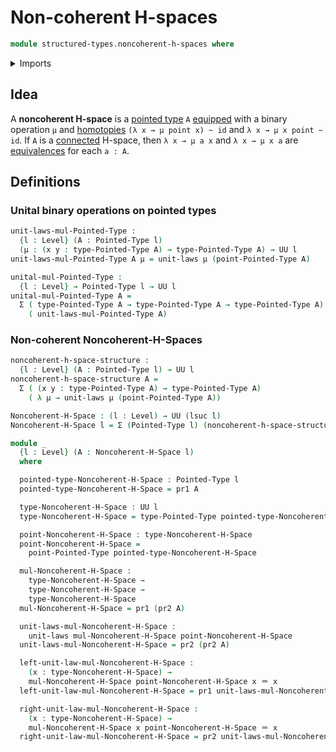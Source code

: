 # Non-coherent H-spaces

```agda
module structured-types.noncoherent-h-spaces where
```

<details><summary>Imports</summary>

```agda
open import foundation.dependent-pair-types
open import foundation.identity-types
open import foundation.unital-binary-operations
open import foundation.universe-levels

open import structured-types.pointed-types
```

</details>

## Idea

A **noncoherent H-space** is a [pointed type](structured-types.pointed-types.md)
`A` [equipped](foundation.structure.md) with a binary operation `μ` and
[homotopies](foundation-core.homotopies.md) `(λ x → μ point x) ~ id` and
`λ x → μ x point ~ id`. If `A` is a [connected](foundation.connected-types.md)
H-space, then `λ x → μ a x` and `λ x → μ x a` are
[equivalences](foundation-core.equivalences.md) for each `a : A`.

## Definitions

### Unital binary operations on pointed types

```agda
unit-laws-mul-Pointed-Type :
  {l : Level} (A : Pointed-Type l)
  (μ : (x y : type-Pointed-Type A) → type-Pointed-Type A) → UU l
unit-laws-mul-Pointed-Type A μ = unit-laws μ (point-Pointed-Type A)

unital-mul-Pointed-Type :
  {l : Level} → Pointed-Type l → UU l
unital-mul-Pointed-Type A =
  Σ ( type-Pointed-Type A → type-Pointed-Type A → type-Pointed-Type A)
    ( unit-laws-mul-Pointed-Type A)
```

### Non-coherent Noncoherent-H-Spaces

```agda
noncoherent-h-space-structure :
  {l : Level} (A : Pointed-Type l) → UU l
noncoherent-h-space-structure A =
  Σ ( (x y : type-Pointed-Type A) → type-Pointed-Type A)
    ( λ μ → unit-laws μ (point-Pointed-Type A))

Noncoherent-H-Space : (l : Level) → UU (lsuc l)
Noncoherent-H-Space l = Σ (Pointed-Type l) (noncoherent-h-space-structure)

module _
  {l : Level} (A : Noncoherent-H-Space l)
  where

  pointed-type-Noncoherent-H-Space : Pointed-Type l
  pointed-type-Noncoherent-H-Space = pr1 A

  type-Noncoherent-H-Space : UU l
  type-Noncoherent-H-Space = type-Pointed-Type pointed-type-Noncoherent-H-Space

  point-Noncoherent-H-Space : type-Noncoherent-H-Space
  point-Noncoherent-H-Space =
    point-Pointed-Type pointed-type-Noncoherent-H-Space

  mul-Noncoherent-H-Space :
    type-Noncoherent-H-Space →
    type-Noncoherent-H-Space →
    type-Noncoherent-H-Space
  mul-Noncoherent-H-Space = pr1 (pr2 A)

  unit-laws-mul-Noncoherent-H-Space :
    unit-laws mul-Noncoherent-H-Space point-Noncoherent-H-Space
  unit-laws-mul-Noncoherent-H-Space = pr2 (pr2 A)

  left-unit-law-mul-Noncoherent-H-Space :
    (x : type-Noncoherent-H-Space) →
    mul-Noncoherent-H-Space point-Noncoherent-H-Space x ＝ x
  left-unit-law-mul-Noncoherent-H-Space = pr1 unit-laws-mul-Noncoherent-H-Space

  right-unit-law-mul-Noncoherent-H-Space :
    (x : type-Noncoherent-H-Space) →
    mul-Noncoherent-H-Space x point-Noncoherent-H-Space ＝ x
  right-unit-law-mul-Noncoherent-H-Space = pr2 unit-laws-mul-Noncoherent-H-Space
```
